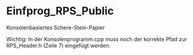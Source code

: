 # Einfprog_RPS_Public
Konsolenbasiertes Schere-Stein-Papier

Wichtig: In der Konsolenprogramm.cpp muss noch der korrekte Pfad zur RPS_Header.h (Zeile 7) eingefügt werden.
